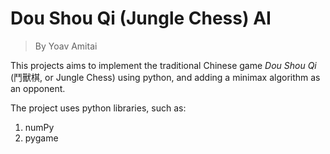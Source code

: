 # Dou Shou Qi (Jungle Chess) AI
> By Yoav Amitai
>
This projects aims to implement the traditional Chinese game *Dou Shou Qi* (鬥獸棋, or Jungle Chess) using python, and adding a minimax algorithm as an opponent.

The project uses python libraries, such as:
 1. numPy
 2. pygame
